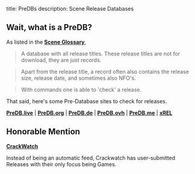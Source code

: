 title: PreDBs
description: Scene Release Databases

## Wait, what is a PreDB?

As listed in the [**Scene Glossary**](https://ripped.guide/Scene/scene-glossary/),

> A database with all release titles. These release titles are not for download, they are just records. 

> Apart from the release title, a record often also contains the release size, release date, and sometimes also NFO's. 

> With commands one is able to 'check' a release.

That said, here's some Pre-Database sites to check for releases.

**[PreDB.live](https://predb.live/)** | 
**[PreDB.org](https://www.predb.org/)** | 
**[PreDB.de](https://predb.de/)** | 
**[PreDB.ovh](https://predb.ovh/)** |
**[PreDB.me](https://predb.me/)** |
**[xREL](https://www.xrel.to/releases.html#)** 

## Honorable Mention
**[CrackWatch](https://crackwatch.com/)**

Instead of being an automatic feed, Crackwatch has user-submitted Releases with their only focus being Games.
